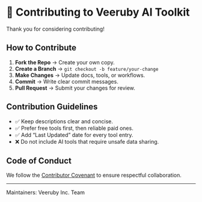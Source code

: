 # 🤝 Contributing to Veeruby AI Toolkit

Thank you for considering contributing!  

## How to Contribute
1. **Fork the Repo** → Create your own copy.
2. **Create a Branch** → `git checkout -b feature/your-change`
3. **Make Changes** → Update docs, tools, or workflows.
4. **Commit** → Write clear commit messages.
5. **Pull Request** → Submit your changes for review.

## Contribution Guidelines
- ✅ Keep descriptions clear and concise.  
- ✅ Prefer free tools first, then reliable paid ones.  
- ✅ Add “Last Updated” date for every tool entry.  
- ❌ Do not include AI tools that require unsafe data sharing.  

## Code of Conduct
We follow the [Contributor Covenant](https://www.contributor-covenant.org/) to ensure respectful collaboration.

---
Maintainers: Veeruby Inc. Team
